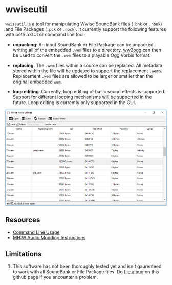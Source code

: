 # wwiseutil
`wwiseutil` is a tool for manipulating Wwise SoundBank files (`.bnk` or `.nbnk`) and File Packages (`.pck` or `.npck`). It currently support the following features with both a GUI or command line tool:

* __unpacking__: An input SoundBank or File Package can be unpacked, writing all of the embedded `.wem` files to a directory.
[ww2ogg](https://github.com/hcs64/ww2ogg/releases) can then be used to convert the `.wem` files to a playable Ogg Vorbis format. 

* __replacing__: The `.wem` files within a source can be replaced. All metadata stored within the file will be updated to support the replacement `.wem`s. Replacement `.wem` files are allowed to be larger or smaller than the original embedded `wem`.

* __loop editing__: Currently, loop editing of basic sound effects is supported. Support for different looping mechanisms will be supported in the future. Loop editing is currently only supported in the GUI.

![screenshot](screenshot.PNG?raw=true)

## Resources
* [Command Line Usage](https://github.com/hpxro7/wwiseutil/wiki/Command-Line-Usage)
* [MH:W Audio Modding Instructions](https://github.com/hpxro7/wwiseutil/wiki/Modding-MH:W)

## Limitations

1. This software has not been thoroughly tested yet and isn't gaurenteed to work with all SoundBank or File Package files. Do [file a bug](https://github.com/hpxro7/bnkutil/issues/new) on this github page if you encounter a problem.
